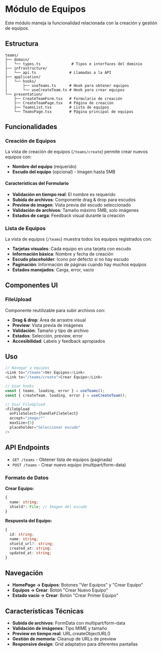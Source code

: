 # Módulo de Equipos

Este módulo maneja la funcionalidad relacionada con la creación y gestión de equipos.

## Estructura

```
teams/
├── domain/
│   └── types.ts              # Tipos e interfaces del dominio
├── infrastructure/
│   └── api.ts               # Llamadas a la API
├── application/
│   └── hooks/
│       ├── useTeams.ts      # Hook para obtener equipos
│       └── useCreateTeam.ts # Hook para crear equipos
└── presentation/
    ├── CreateTeamForm.tsx   # Formulario de creación
    ├── CreateTeamPage.tsx   # Página de creación
    ├── TeamsList.tsx        # Lista de equipos
    └── TeamsPage.tsx        # Página principal de equipos
```

## Funcionalidades

### Creación de Equipos

La vista de creación de equipos (`/teams/create`) permite crear nuevos equipos con:

- **Nombre del equipo** (requerido)
- **Escudo del equipo** (opcional) - Imagen hasta 5MB

#### Características del Formulario

- **Validación en tiempo real**: El nombre es requerido
- **Subida de archivos**: Componente drag & drop para escudos
- **Preview de imagen**: Vista previa del escudo seleccionado
- **Validación de archivos**: Tamaño máximo 5MB, solo imágenes
- **Estados de carga**: Feedback visual durante la creación

### Lista de Equipos

La vista de equipos (`/teams`) muestra todos los equipos registrados con:

- **Tarjetas visuales**: Cada equipo en una tarjeta con escudo
- **Información básica**: Nombre y fecha de creación
- **Escudo placeholder**: Icono por defecto si no hay escudo
- **Paginación**: Información de páginas cuando hay muchos equipos
- **Estados manejados**: Carga, error, vacío

## Componentes UI

### FileUpload

Componente reutilizable para subir archivos con:

- **Drag & drop**: Área de arrastre visual
- **Preview**: Vista previa de imágenes
- **Validación**: Tamaño y tipo de archivo
- **Estados**: Selección, preview, error
- **Accesibilidad**: Labels y feedback apropiados

## Uso

```typescript
// Navegar a equipos
<Link to="/teams">Ver Equipos</Link>
<Link to="/teams/create">Crear Equipo</Link>

// Usar hooks
const { teams, loading, error } = useTeams();
const { createTeam, loading, error } = useCreateTeam();

// Usar FileUpload
<FileUpload
  onFileSelect={handleFileSelect}
  accept="image/*"
  maxSize={5}
  placeholder="Seleccionar escudo"
/>
```

## API Endpoints

- `GET /teams` - Obtener lista de equipos (paginada)
- `POST /teams` - Crear nuevo equipo (multipart/form-data)

### Formato de Datos

**Crear Equipo:**

```typescript
{
  name: string;
  shield?: File; // Imagen del escudo
}
```

**Respuesta del Equipo:**

```typescript
{
  id: string;
  name: string;
  shield_url?: string;
  created_at: string;
  updated_at: string;
}
```

## Navegación

- **HomePage → Equipos**: Botones "Ver Equipos" y "Crear Equipo"
- **Equipos → Crear**: Botón "Crear Nuevo Equipo"
- **Estado vacío → Crear**: Botón "Crear Primer Equipo"

## Características Técnicas

- **Subida de archivos**: FormData con multipart/form-data
- **Validación de imágenes**: Tipo MIME y tamaño
- **Preview en tiempo real**: URL.createObjectURL()
- **Gestión de memoria**: Cleanup de URLs de preview
- **Responsive design**: Grid adaptativo para diferentes pantallas
